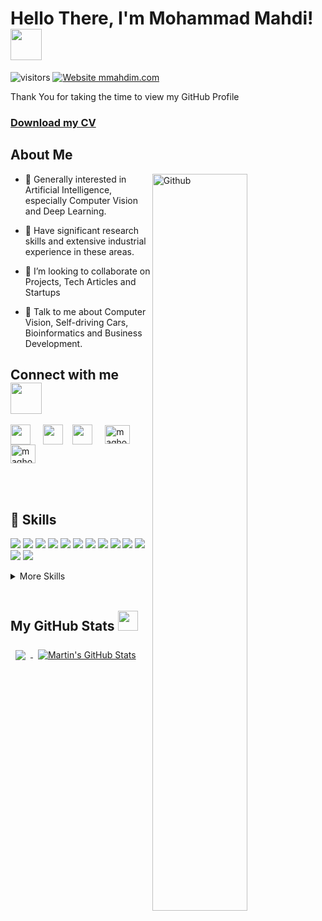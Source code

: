 <!-- <div align="center">
<img width="100%" height = "300px" src="https://pbs.twimg.com/profile_banners/3276670602/1630181030/1500x500" alt="cover" />
</div> -->

<h1> Hello There, I'm Mohammad Mahdi! <img src = "https://raw.githubusercontent.com/MartinHeinz/MartinHeinz/master/wave.gif" width = 50px> </h1>
<p align='center'>

![visitors](https://visitor-badge.glitch.me/badge?page_id=mmahdim77.mmahdim77)
[![Website mmahdim.com](https://img.shields.io/website-up-down-green-red/http/shields.io.svg)](http://mmahdim.com/)


</p>
<div size='20px'>Thank You for taking the time to view my GitHub Profile <a href=http://mmahdim.com/pdf/M.Mahdi.Maghouli-CV.pdf?><h3>Download my CV</h3></a>
</div>

<h2> About Me </h2>

<img width="55%" align="right" alt="Github" src="https://raw.githubusercontent.com/onimur/.github/master/.resources/git-header.svg" />

- 🔭 Generally interested in Artificial Intelligence, especially Computer Vision and Deep Learning.

- 🌱 Have significant research skills and extensive industrial experience in these areas.

- 👯 I’m looking to collaborate on Projects, Tech Articles and Startups

- 💬 Talk to me about Computer Vision, Self-driving Cars, Bioinformatics and Business Development.  

<h2> Connect with me <img src='https://raw.githubusercontent.com/ShahriarShafin/ShahriarShafin/main/Assets/handshake.gif' width="50px"> </h2>
<a href = 'https://www.linkedin.com/in/mmahdim'> <img width = '32px' align= 'center' src="https://raw.githubusercontent.com/rahulbanerjee26/githubAboutMeGenerator/main/icons/linked-in-alt.svg"/></a> &nbsp &nbsp
<a href = 'https://www.twitter.com/Maghouli_Mahdi'> <img width = '32px' align= 'center' src="https://raw.githubusercontent.com/rahulbanerjee26/githubAboutMeGenerator/main/icons/twitter.svg"/></a> &nbsp&nbsp
<a href = 'https://www.github.com/mmahdim77'> <img width = '32px' align= 'center' src="https://raw.githubusercontent.com/rahulbanerjee26/githubAboutMeGenerator/main/icons/github.svg"/></a> &nbsp &nbsp
<a href="https://instagram.com/maghouli" target="blank"><img align="center" src="https://raw.githubusercontent.com/rahuldkjain/github-profile-readme-generator/master/src/images/icons/Social/instagram.svg" alt="maghouli" height="30" width="40" /></a> &nbsp &nbsp
<a href="mailto:maghouli.mahdi@gmail.com" target="blank"><img align="center" src="https://cdn.worldvectorlogo.com/logos/official-gmail-icon-2020-.svg" alt="maghouli" height="30" width="40" /></a> 

<br></br>
## 💼 Skills


![](https://img.shields.io/badge/Code-Python-informational?style=flat&logo=python&logoColor=white&color=4AB197)
![](https://img.shields.io/badge/Code-Pytorch-informational?style=flat&logo=pytorch&logoColor=white&color=4AB197)
![](https://img.shields.io/badge/Code-Tensorflow-informational?style=flat&logo=tensorflow&logoColor=white&color=4AB197)
![](https://img.shields.io/badge/Code-scikit_learn-informational?style=flat&logo=scikitlearn&logoColor=white&color=4AB197)
![](https://img.shields.io/badge/Code-opencv-informational?style=flat&logo=opencv&logoColor=white&color=4AB197)
![](https://img.shields.io/badge/Tools-aws-informational?style=flat&logo=aws&logoColor=white&color=4AB197)
![](https://img.shields.io/badge/Code-React-informational?style=flat&logo=react&logoColor=white&color=4AB197)
![](https://img.shields.io/badge/Code-Redux-informational?style=flat&logo=Redux&logoColor=white&color=4AB197)
![](https://img.shields.io/badge/Code-JavaScript-informational?style=flat&logo=JavaScript&logoColor=white&color=4AB197)
![](https://img.shields.io/badge/Code-Java-informational?style=flat&logo=Java&logoColor=white&color=4AB197)
![](https://img.shields.io/badge/Code-MySQL-informational?style=flat&logo=MySQL&logoColor=white&color=4AB197)
![](https://img.shields.io/badge/Code-C-informational?style=flat&logo=c&logoColor=white&color=4AB197)
![](https://img.shields.io/badge/Code-C++-informational?style=flat&logo=cplusplus&logoColor=white&color=4AB197)

<details>
<summary>More Skills</summary>
<br>

![](https://img.shields.io/badge/Code-Redux-informational?style=flat&logo=redux&logoColor=white&color=4AB197)
![](https://img.shields.io/badge/Style-CSS-informational?style=flat&logo=css3&logoColor=white&color=4AB197)
![](https://img.shields.io/badge/Web-HTML5-informational?style=flat&logo=html5&logoColor=white&color=4AB197)
![](https://img.shields.io/badge/Style-Sass-informational?style=flat&logo=Sass&logoColor=white&color=4AB197)

<br>

![](https://img.shields.io/badge/Test-Selenium-informational?style=flat&logo=selenium&logoColor=white&color=4AB197)


<br>

![](https://img.shields.io/badge/Tools-Docker-informational?style=flat&logo=docker&logoColor=white&color=4AB197)
![](https://img.shields.io/badge/Tools-Postman-informational?style=flat&logo=postman&logoColor=white&color=4AB197)
![](https://img.shields.io/badge/Tools-NGINX-informational?style=flat&logo=nginx&logoColor=white&color=4AB197)
![](https://img.shields.io/badge/Tools-NPM-informational?style=flat&logo=npm&logoColor=white&color=4AB197)
![](https://img.shields.io/badge/Tools-Postman-informational?style=flat&logo=Postman&logoColor=white&color=4AB197)
![](https://img.shields.io/badge/Tools-Photoshop-informational?style=flat&logo=Adobe-Photoshop&logoColor=white&color=4AB197)
![](https://img.shields.io/badge/Tools-GitHub-informational?style=flat&logo=GitHub&logoColor=white&color=4AB197)
![](https://img.shields.io/badge/Tools-GitLab-informational?style=flat&logo=GitLab&logoColor=white&color=4AB197)
![](https://img.shields.io/badge/Code-matlab-informational?style=flat&logo=matlab&logoColor=white&color=4AB197)
![](https://img.shields.io/badge/DB-Postgresql-informational?style=flat&logo=postgresql&logoColor=white&color=4AB197)
![](https://img.shields.io/badge/Tools-Clubhouse-informational?style=flat&logo=Clubhouse&logoColor=white&color=4AB197)
![](https://img.shields.io/badge/Code-nodejs-informational?style=flat&logo=nodejs&logoColor=white&color=4AB197)
![](https://img.shields.io/badge/Tools-firebase-informational?style=flat&logo=firebase&logoColor=white&color=4AB197)
![](https://img.shields.io/badge/Code-arduino-informational?style=flat&logo=arduino&logoColor=white&color=4AB197)
![](https://img.shields.io/badge/OS-linux-informational?style=flat&logo=linux&logoColor=white&color=4AB197)

</details>


<br>


<h2> My GitHub Stats <img src='https://media1.giphy.com/media/du3J3cXyzhj75IOgvA/giphy.gif?cid=ecf05e47x2g034i9pzwtzzsd3xgg2w9nr94t4tflbbgo3008&rid=giphy.gif' width='32px'> </h2>

<a href="https://github.com/mmahdim77">
  <img align="center" style="margin:0.5rem" src="https://github-readme-stats.vercel.app/api/top-langs/?username=mmahdim77&hide=html,css&title_color=ffffff&text_color=c9cacc&icon_color=4AB197&bg_color=1A2B34" />
</a>

<a href="https://github.com/mmahdim77">
  <img align="center" style="margin:0.5rem" src="https://github-readme-stats.vercel.app/api?username=mmahdim77&show_icons=true&line_height=27&count_private=true&title_color=ffffff&text_color=c9cacc&icon_color=4AB097&bg_color=1A2B34" alt="Martin's GitHub Stats" />
</a>
